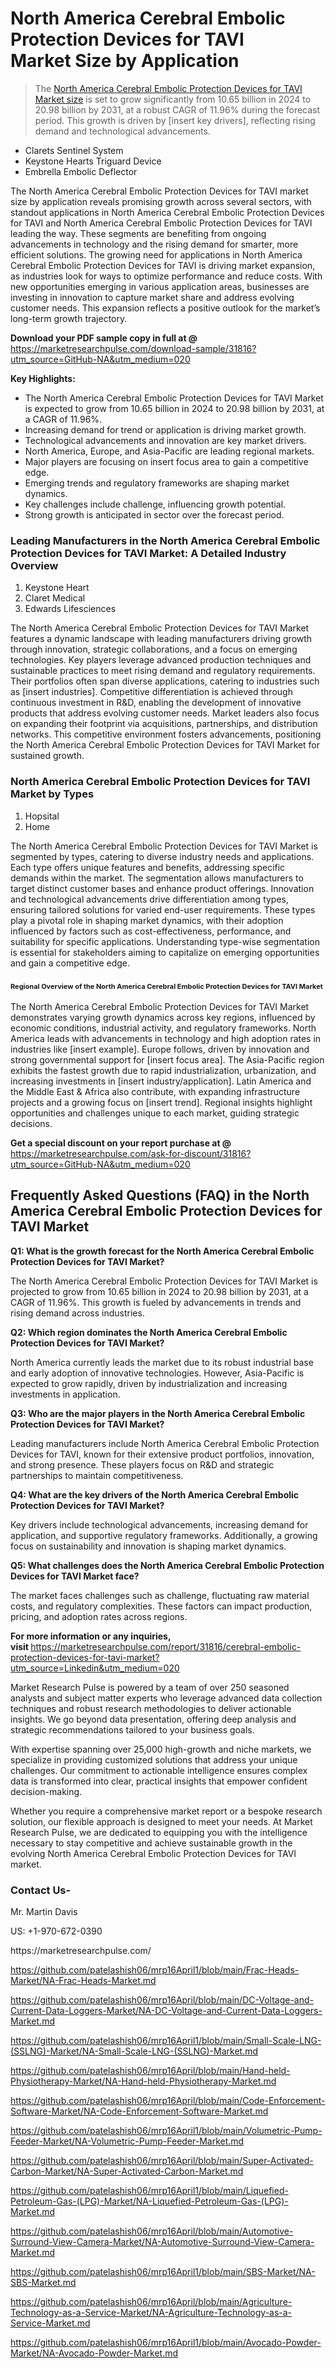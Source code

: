 <h1>North America Cerebral Embolic Protection Devices for TAVI Market&nbsp;Size by Application</h1><blockquote><p>The <a href="https://marketresearchpulse.com/download-sample/31816?utm_source=GitHub-NA&amp;utm_medium=020">North America Cerebral Embolic Protection Devices for TAVI Market size</a> is set to grow significantly from 10.65 billion in 2024 to 20.98 billion by 2031, at a robust CAGR of 11.96% during the forecast period. This growth is driven by [insert key drivers], reflecting rising demand and technological advancements.</p></blockquote><ul><li>Clarets Sentinel System <li> Keystone Hearts Triguard Device <li> Embrella Embolic Deflector</li></ul><p>The North America Cerebral Embolic Protection Devices for TAVI market size by application reveals promising growth across several sectors, with standout applications in North America Cerebral Embolic Protection Devices for TAVI and North America Cerebral Embolic Protection Devices for TAVI leading the way. These segments are benefiting from ongoing advancements in technology and the rising demand for smarter, more efficient solutions. The growing need for applications in North America Cerebral Embolic Protection Devices for TAVI is driving market expansion, as industries look for ways to optimize performance and reduce costs. With new opportunities emerging in various application areas, businesses are investing in innovation to capture market share and address evolving customer needs. This expansion reflects a positive outlook for the market’s long-term growth trajectory.</p><p><strong>Download your PDF sample copy in full at @ </strong><a href="https://marketresearchpulse.com/download-sample/31816?utm_source=GitHub-NA&amp;utm_medium=020">https://marketresearchpulse.com/download-sample/31816?utm_source=GitHub-NA&amp;utm_medium=020</a></p><p><strong>Key Highlights: </strong></p><ul><li>The North America Cerebral Embolic Protection Devices for TAVI Market is expected to grow from 10.65 billion in 2024 to 20.98 billion by 2031, at a CAGR of 11.96%.</li><li>Increasing demand for trend or application is driving market growth.</li><li>Technological advancements and innovation are key market drivers.</li><li>North America, Europe, and Asia-Pacific are leading regional markets.</li><li>Major players are focusing on insert focus area to gain a competitive edge.</li><li>Emerging trends and regulatory frameworks are shaping market dynamics.</li><li>Key challenges include challenge, influencing growth potential.</li><li>Strong growth is anticipated in sector over the forecast period.</li></ul><h3>Leading Manufacturers in the North America Cerebral Embolic Protection Devices for TAVI Market: A Detailed Industry Overview</h3><ol><li>Keystone Heart</li><li>Claret Medical</li><li>Edwards Lifesciences</li></ol><div class="flex max-w-full flex-col flex-grow"><div class="min-h-8 text-message flex w-full flex-col items-end gap-2 whitespace-normal break-words [.text-message+&amp;]:mt-5" dir="auto" data-message-author-role="assistant" data-message-id="fd8432e4-4910-450d-b182-61b7bfb0a01f" data-message-model-slug="gpt-4o"><div class="flex w-full flex-col gap-1 empty:hidden first:pt-[3px]"><div class="markdown prose w-full break-words dark:prose-invert light"><p>The North America Cerebral Embolic Protection Devices for TAVI Market features a dynamic landscape with leading manufacturers driving growth through innovation, strategic collaborations, and a focus on emerging technologies. Key players leverage advanced production techniques and sustainable practices to meet rising demand and regulatory requirements. Their portfolios often span diverse applications, catering to industries such as [insert industries]. Competitive differentiation is achieved through continuous investment in R&amp;D, enabling the development of innovative products that address evolving customer needs. Market leaders also focus on expanding their footprint via acquisitions, partnerships, and distribution networks. This competitive environment fosters advancements, positioning the North America Cerebral Embolic Protection Devices for TAVI Market for sustained growth.</p></div></div></div></div><h3>North America Cerebral Embolic Protection Devices for TAVI Market by Types</h3><ol><li>Hopsital <li> Home</li></ol><div class="flex max-w-full flex-col flex-grow"><div class="min-h-8 text-message flex w-full flex-col items-end gap-2 whitespace-normal break-words [.text-message+&amp;]:mt-5" dir="auto" data-message-author-role="assistant" data-message-id="084470be-0bb7-4664-bddf-5156b4f41249" data-message-model-slug="gpt-4o-mini"><div class="flex w-full flex-col gap-1 empty:hidden first:pt-[3px]"><div class="markdown prose w-full break-words dark:prose-invert light"><p>The North America Cerebral Embolic Protection Devices for TAVI Market is segmented by types, catering to diverse industry needs and applications. Each type offers unique features and benefits, addressing specific demands within the market. The segmentation allows manufacturers to target distinct customer bases and enhance product offerings. Innovation and technological advancements drive differentiation among types, ensuring tailored solutions for varied end-user requirements. These types play a pivotal role in shaping market dynamics, with their adoption influenced by factors such as cost-effectiveness, performance, and suitability for specific applications. Understanding type-wise segmentation is essential for stakeholders aiming to capitalize on emerging opportunities and gain a competitive edge.</p></div></div></div></div><h3><span style="font-size: 11px;">Regional Overview of the North America Cerebral Embolic Protection Devices for TAVI Market</span></h3><div class="flex max-w-full flex-col flex-grow"><div class="min-h-8 text-message flex w-full flex-col items-end gap-2 whitespace-normal break-words [.text-message+&amp;]:mt-5" dir="auto" data-message-author-role="assistant" data-message-id="e9038762-ce64-4e30-91c9-9bd413514231" data-message-model-slug="gpt-4o-mini"><div class="flex w-full flex-col gap-1 empty:hidden first:pt-[3px]"><div class="markdown prose w-full break-words dark:prose-invert light"><p>The North America Cerebral Embolic Protection Devices for TAVI Market demonstrates varying growth dynamics across key regions, influenced by economic conditions, industrial activity, and regulatory frameworks. North America leads with advancements in technology and high adoption rates in industries like [insert example]. Europe follows, driven by innovation and strong governmental support for [insert focus area]. The Asia-Pacific region exhibits the fastest growth due to rapid industrialization, urbanization, and increasing investments in [insert industry/application]. Latin America and the Middle East &amp; Africa also contribute, with expanding infrastructure projects and a growing focus on [insert trend]. Regional insights highlight opportunities and challenges unique to each market, guiding strategic decisions.</p></div></div></div></div><p><strong>Get a special discount on your report purchase at @ </strong><a href="https://marketresearchpulse.com/ask-for-discount/31816?utm_source=GitHub-NA&amp;utm_medium=020">https://marketresearchpulse.com/ask-for-discount/31816?utm_source=GitHub-NA&amp;utm_medium=020</a></p><h2>Frequently Asked Questions (FAQ) in the North America Cerebral Embolic Protection Devices for TAVI Market</h2><p><strong>Q1: What is the growth forecast for the North America Cerebral Embolic Protection Devices for TAVI Market?</strong></p><p>The North America Cerebral Embolic Protection Devices for TAVI Market is projected to grow from 10.65 billion in 2024 to 20.98 billion by 2031, at a CAGR of 11.96%. This growth is fueled by advancements in trends and rising demand across industries.</p><p><strong>Q2: Which region dominates the North America Cerebral Embolic Protection Devices for TAVI Market?</strong></p><p>North America currently leads the market due to its robust industrial base and early adoption of innovative technologies. However, Asia-Pacific is expected to grow rapidly, driven by industrialization and increasing investments in application.</p><p><strong>Q3: Who are the major players in the North America Cerebral Embolic Protection Devices for TAVI Market?</strong></p><p>Leading manufacturers include North America Cerebral Embolic Protection Devices for TAVI, known for their extensive product portfolios, innovation, and strong presence. These players focus on R&amp;D and strategic partnerships to maintain competitiveness.</p><p><strong>Q4: What are the key drivers of the North America Cerebral Embolic Protection Devices for TAVI Market?</strong></p><p>Key drivers include technological advancements, increasing demand for application, and supportive regulatory frameworks. Additionally, a growing focus on sustainability and innovation is shaping market dynamics.</p><p><strong>Q5: What challenges does the North America Cerebral Embolic Protection Devices for TAVI Market face?</strong></p><p>The market faces challenges such as challenge, fluctuating raw material costs, and regulatory complexities. These factors can impact production, pricing, and adoption rates across regions.</p><p><strong>For more information or any inquiries, visit&nbsp;</strong><a href="https://marketresearchpulse.com/report/31816/cerebral-embolic-protection-devices-for-tavi-market?utm_source=Linkedin&utm_medium=020">https://marketresearchpulse.com/report/31816/cerebral-embolic-protection-devices-for-tavi-market?utm_source=Linkedin&utm_medium=020</a></p><p>Market Research Pulse is powered by a team of over 250 seasoned analysts and subject matter experts who leverage advanced data collection techniques and robust research methodologies to deliver actionable insights. We go beyond data presentation, offering deep analysis and strategic recommendations tailored to your business goals.</p><p>With expertise spanning over 25,000 high-growth and niche markets, we specialize in providing customized solutions that address your unique challenges. Our commitment to actionable intelligence ensures complex data is transformed into clear, practical insights that empower confident decision-making.</p><p>Whether you require a comprehensive market report or a bespoke research solution, our flexible approach is designed to meet your needs. At Market Research Pulse, we are dedicated to equipping you with the intelligence necessary to stay competitive and achieve sustainable growth in the evolving North America Cerebral Embolic Protection Devices for TAVI market.</p><h3><strong>Contact Us-</strong></h3><p>Mr. Martin Davis</p><p>US: +1-970-672-0390</p><p>https://marketresearchpulse.com/</p><p><a href="https://github.com/patelashish06/mrp16April1/blob/main/Frac-Heads-Market/NA-Frac-Heads-Market.md">https://github.com/patelashish06/mrp16April1/blob/main/Frac-Heads-Market/NA-Frac-Heads-Market.md</a></p><p><a href="https://github.com/patelashish06/mrp16April/blob/main/DC-Voltage-and-Current-Data-Loggers-Market/NA-DC-Voltage-and-Current-Data-Loggers-Market.md">https://github.com/patelashish06/mrp16April/blob/main/DC-Voltage-and-Current-Data-Loggers-Market/NA-DC-Voltage-and-Current-Data-Loggers-Market.md</a></p><p><a href="https://github.com/patelashish06/mrp16April1/blob/main/Small-Scale-LNG-(SSLNG)-Market/NA-Small-Scale-LNG-(SSLNG)-Market.md">https://github.com/patelashish06/mrp16April1/blob/main/Small-Scale-LNG-(SSLNG)-Market/NA-Small-Scale-LNG-(SSLNG)-Market.md</a></p><p><a href="https://github.com/patelashish06/mrp16April/blob/main/Hand-held-Physiotherapy-Market/NA-Hand-held-Physiotherapy-Market.md">https://github.com/patelashish06/mrp16April/blob/main/Hand-held-Physiotherapy-Market/NA-Hand-held-Physiotherapy-Market.md</a></p><p><a href="https://github.com/patelashish06/mrp16April/blob/main/Code-Enforcement-Software-Market/NA-Code-Enforcement-Software-Market.md">https://github.com/patelashish06/mrp16April/blob/main/Code-Enforcement-Software-Market/NA-Code-Enforcement-Software-Market.md</a></p><p><a href="https://github.com/patelashish06/mrp16April1/blob/main/Volumetric-Pump-Feeder-Market/NA-Volumetric-Pump-Feeder-Market.md">https://github.com/patelashish06/mrp16April1/blob/main/Volumetric-Pump-Feeder-Market/NA-Volumetric-Pump-Feeder-Market.md</a></p><p><a href="https://github.com/patelashish06/mrp16April/blob/main/Super-Activated-Carbon-Market/NA-Super-Activated-Carbon-Market.md">https://github.com/patelashish06/mrp16April/blob/main/Super-Activated-Carbon-Market/NA-Super-Activated-Carbon-Market.md</a></p><p><a href="https://github.com/patelashish06/mrp16April1/blob/main/Liquefied-Petroleum-Gas-(LPG)-Market/NA-Liquefied-Petroleum-Gas-(LPG)-Market.md">https://github.com/patelashish06/mrp16April1/blob/main/Liquefied-Petroleum-Gas-(LPG)-Market/NA-Liquefied-Petroleum-Gas-(LPG)-Market.md</a></p><p><a href="https://github.com/patelashish06/mrp16April/blob/main/Automotive-Surround-View-Camera-Market/NA-Automotive-Surround-View-Camera-Market.md">https://github.com/patelashish06/mrp16April/blob/main/Automotive-Surround-View-Camera-Market/NA-Automotive-Surround-View-Camera-Market.md</a></p><p><a href="https://github.com/patelashish06/mrp16April1/blob/main/SBS-Market/NA-SBS-Market.md">https://github.com/patelashish06/mrp16April1/blob/main/SBS-Market/NA-SBS-Market.md</a></p><p><a href="https://github.com/patelashish06/mrp16April/blob/main/Agriculture-Technology-as-a-Service-Market/NA-Agriculture-Technology-as-a-Service-Market.md">https://github.com/patelashish06/mrp16April/blob/main/Agriculture-Technology-as-a-Service-Market/NA-Agriculture-Technology-as-a-Service-Market.md</a></p><p><a href="https://github.com/patelashish06/mrp16April1/blob/main/Avocado-Powder-Market/NA-Avocado-Powder-Market.md">https://github.com/patelashish06/mrp16April1/blob/main/Avocado-Powder-Market/NA-Avocado-Powder-Market.md</a></p>